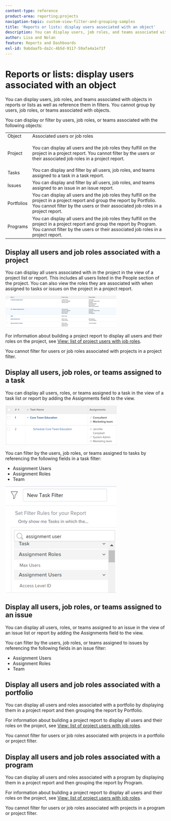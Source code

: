 ```yaml
---
content-type: reference
product-area: reporting;projects
navigation-topic: custom-view-filter-and-grouping-samples
title: 'Reports or lists: display users associated with an object'
description: You can display users, job roles, and teams associated with objects in reports or lists as well as reference them in filters. You cannot group by users, job roles, or teams associated with objects.
author: Lisa and Nolan
feature: Reports and Dashboards
exl-id: 9abdaafb-da2c-4b5d-9117-59afa4a1e71f
---
```

# Reports or lists: display users associated with an object

You can display users, job roles, and teams associated with objects in reports or lists as well as reference them in filters. You cannot group by users, job roles, or teams associated with objects.

You can display or filter by users, job roles, or teams associated with the following objects:

<table style="table-layout:auto"> 
 <col> 
 <col> 
 <tbody> 
  <tr> 
   <td role="rowheader">Object</td> 
   <td>Associated users or job roles</td> 
  </tr> 
  <tr> 
   <td role="rowheader">Project</td> 
   <td> <p>You can display all users and the job roles they fulfill on the project in a project report. You cannot filter by the users or their associated job roles in a project report. </p> </td> 
  </tr> 
  <tr> 
   <td role="rowheader">Tasks</td> 
   <td>You can display and filter by all users, job roles, and teams assigned to a task in a task report.</td> 
  </tr> 
  <tr> 
   <td role="rowheader">Issues</td> 
   <td>You can display and filter by all users, job roles, and teams assigned to an issue in an issue report.</td> 
  </tr> 
  <tr> 
   <td role="rowheader">Portfolios</td> 
   <td>You can display all users and the job roles they fulfill on the project in a project report and group the report by Portfolio. You cannot filter by the users or their associated job roles in a project report.</td> 
  </tr> 
  <tr> 
   <td role="rowheader">Programs</td> 
   <td>You can display all users and the job roles they fulfill on the project in a project report and group the report by Program. You cannot filter by the users or their associated job roles in a project report.</td> 
  </tr> 
 </tbody> 
</table>

## Display all users and job roles associated with a project

You can display all users associated with in the project in the view of a project list or report. This includes all users listed in the People section of the project. You can also view the roles they are associated with when assigned to tasks or issues on the project in a project report.

![](assets/project-with-user-and-role-information-report-350x100.png)

For information about building a project report to display all users and their roles on the project, see [View: list of project users with job roles](../../../reports-and-dashboards/reports/custom-view-filter-grouping-samples/view-project-user-list.md).

You cannot filter for users or job roles associated with projects in a project filter.

## Display all users, job roles, or teams assigned to a task

You can display all users, roles, or teams assigned to a task in the view of a task list or report by adding the Assignments field to the view.

![](assets/assignments-field-task-view-350x124.png)

You can filter by the users, job roles, or teams assigned to tasks by referencing the following fields in a task filter:

* Assignment Users 
* Assignment Roles
* Team

![](assets/assignment-users-roles-task-filter-350x334.png)

## Display all users, job roles, or teams assigned to an issue

You can display all users, roles, or teams assigned to an issue in the view of an issue list or report by adding the Assignments field to the view.

You can filter by the users, job roles, or teams assigned to issues by referencing the following fields in an issue filter:

* Assignment Users 
* Assignment Roles
* Team

## Display all users and job roles associated with a portfolio

You can display all users and roles associated with a portfolio by displaying them in a project report and then grouping the report by Portfolio.

For information about building a project report to display all users and their roles on the project, see [View: list of project users with job roles](../../../reports-and-dashboards/reports/custom-view-filter-grouping-samples/view-project-user-list.md).

You cannot filter for users or job roles associated with projects in a portfolio or project filter.

## Display all users and job roles associated with a program

You can display all users and roles associated with a program by displaying them in a project report and then grouping the report by Program.

For information about building a project report to display all users and their roles on the project, see [View: list of project users with job roles](../../../reports-and-dashboards/reports/custom-view-filter-grouping-samples/view-project-user-list.md).

You cannot filter for users or job roles associated with projects in a program or project filter.
